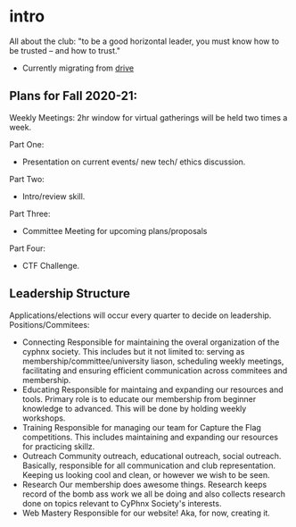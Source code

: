 # intro
All about the club:
"to be a good horizontal leader, you must know how to be trusted – and how to trust."

* Currently migrating from [drive](https://docs.google.com/document/d/179a0z2PMum3ukpEWOt_Z_I0118wY9MENZohIYo4dm2U/edit?usp=sharing) 

## Plans for Fall 2020-21:
Weekly Meetings:
2hr window for virtual gatherings will be held two times a week.

Part One:
- Presentation on current events/ new tech/ ethics discussion.

Part Two:
- Intro/review skill.

Part Three:
- Committee Meeting for upcoming plans/proposals

Part Four:
- CTF Challenge.

## Leadership Structure
Applications/elections will occur every quarter to decide on leadership.
Positions/Commitees:
- Connecting
Responsible for maintaining the overal organization of the cyphnx society. This includes but it not limited to: serving as membership/committee/university liason, scheduling weekly meetings, facilitating and ensuring efficient communication across commitees and membership.
- Educating
Responsible for maintaing and expanding our resources and tools. Primary role is to educate our membership from beginner knowledge to advanced. This will be done by holding weekly workshops. 
- Training
Responsible for managing our team for Capture the Flag competitions. This includes maintaining and expanding our resources for practicing skillz. 
- Outreach
Community outreach, educational outreach, social outreach. Basically, responsible for all communication and club representation. Keeping us looking cool and clean, or however we wish to be seen.
- Research
Our membership does awesome things. Research keeps record of the bomb ass work we all be doing and also collects research done on topics relevant to CyPhnx Society's interests.
- Web Mastery
Responsible for our website! Aka, for now, creating it.
